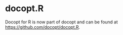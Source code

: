 docopt.R
========

Docopt for R is now part of docopt and can be found at https://github.com/docopt/docopt.R.
